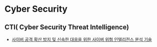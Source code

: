 # Cyber Security

## CTI( Cyber Security Threat Intelligence)
- [사이버 공격 확산 방지 및 신속한 대응을 위한 사이버 위협 인텔리전스 분석 기술](https://kiss.kstudy.com/Detail/Ar?key=3861327)